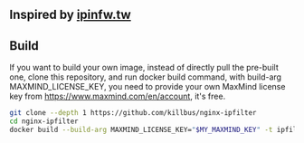 ## Inspired by [ipinfw.tw](https://github.com/PeterDaveHello/ipinfo.tw)

## Build

If you want to build your own image, instead of directly pull the pre-built one, clone this repository, and run docker build command, with build-arg MAXMIND_LICENSE_KEY, you need to provide your own MaxMind license key from https://www.maxmind.com/en/account, it's free.

```bash
git clone --depth 1 https://github.com/killbus/nginx-ipfilter
cd nginx-ipfilter
docker build --build-arg MAXMIND_LICENSE_KEY="$MY_MAXMIND_KEY" -t ipfilter:custom-build .
```